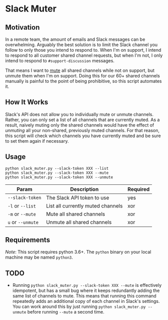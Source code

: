 # Slack Muter

## Motivation

In a remote team, the amount of emails and Slack messages can be overwhelming. Arguably the best solution is to limit 
the Slack channel you follow to only those you intend to respond to. When I'm on support, I intend to respond to all 
customer shared channel requests, but when I'm not, I only intend to respond to `#support-discussion` messages. 

That means I want to [mute](https://get.slack.help/hc/en-us/articles/204411433-Mute-a-channel) all shared channels while
not on support, but unmute them when I'm on support. Doing this for our 60+ shared channels manually is painful to the
point of being prohibitive, so this script automates it.

## How It Works

Slack's API does not allow you to individually mute or unmute channels. Rather, you can only set a list of all channels
that are currently muted. As a result, naively muting only the shared channels would have the effect of _unmuting_ all 
your non-shared, previously muted channels. For that reason, this script will check which channels you have currently 
muted and be sure to set them again if necessary. 

## Usage

```
python slack_muter.py --slack-token XXX --list
python slack_muter.py --slack-token XXX --mute
python slack_muter.py --slack-token XXX --unmute
```

| Param               | Description                          | Required |
|---------------------|--------------------------------------|----------|
| `--slack-token`     | The Slack API token to use           | yes      |
| `-l` or `--list`    | List all currently muted channels    | xor      |
| `-m` or `--mute`    | Mute all shared channels             | xor      |
| `u` or `--unmute`   | Unmute all shared channels           | xor      |

## Requirements

*Note*: This script requires python 3.6+. The `python` binary on your local machine may be named `python3`.

## TODO

- Running `python slack_muter.py --slack-token XXX --mute` is effectively idempotent, but has a small bug where it keeps
  redundantly adding the same list of channels to mute. This means that running this command repeatedly adds an additional
  copy of each channel in Slack's settings. You can work around this by just running `python slack_muter.py --unmute`
  before running `--mute` a second time. 
